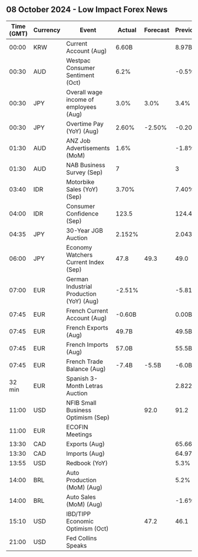 ## 08 October 2024 - Low Impact Forex News

| Time (GMT) | Currency | Event | Actual | Forecast | Previous |
|------|----------|-------|--------|----------|----------|
| 00:00 | KRW | Current Account (Aug) | 6.60B |  | 8.97B |
| 00:30 | AUD | Westpac Consumer Sentiment (Oct) | 6.2% |  | -0.5% |
| 00:30 | JPY | Overall wage income of employees (Aug) | 3.0% | 3.0% | 3.4% |
| 00:30 | JPY | Overtime Pay (YoY) (Aug) | 2.60% | -2.50% | -0.20% |
| 01:30 | AUD | ANZ Job Advertisements (MoM) | 1.6% |  | -1.8% |
| 01:30 | AUD | NAB Business Survey (Sep) | 7 |  | 3 |
| 03:40 | IDR | Motorbike Sales (YoY) (Sep) | 3.70% |  | 7.40% |
| 04:00 | IDR | Consumer Confidence (Sep) | 123.5 |  | 124.4 |
| 04:35 | JPY | 30-Year JGB Auction | 2.152% |  | 2.043% |
| 06:00 | JPY | Economy Watchers Current Index (Sep) | 47.8 | 49.3 | 49.0 |
| 07:00 | EUR | German Industrial Production (YoY) (Aug) | -2.51% |  | -5.81% |
| 07:45 | EUR | French Current Account (Aug) | -0.60B |  | 0.00B |
| 07:45 | EUR | French Exports (Aug) | 49.7B |  | 49.5B |
| 07:45 | EUR | French Imports (Aug) | 57.0B |  | 55.5B |
| 07:45 | EUR | French Trade Balance (Aug) | -7.4B | -5.5B | -6.0B |
| 32 min | EUR | Spanish 3-Month Letras Auction |  |  | 2.822% |
| 11:00 | USD | NFIB Small Business Optimism (Sep) |  | 92.0 | 91.2 |
| 11:00 | EUR | ECOFIN Meetings |  |  |  |
| 13:30 | CAD | Exports (Aug) |  |  | 65.66B |
| 13:30 | CAD | Imports (Aug) |  |  | 64.97B |
| 13:55 | USD | Redbook (YoY) |  |  | 5.3% |
| 14:00 | BRL | Auto Production (MoM) (Aug) |  |  | 5.2% |
| 14:00 | BRL | Auto Sales (MoM) (Aug) |  |  | -1.6% |
| 15:10 | USD | IBD/TIPP Economic Optimism (Oct) |  | 47.2 | 46.1 |
| 21:00 | USD | Fed Collins Speaks |  |  |  |
